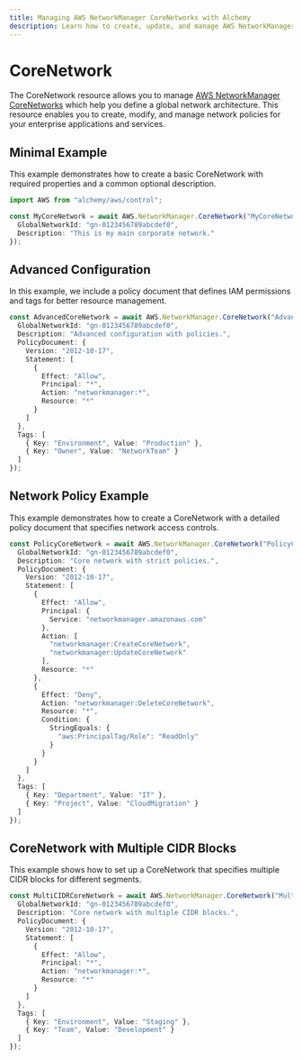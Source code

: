 ```yaml
---
title: Managing AWS NetworkManager CoreNetworks with Alchemy
description: Learn how to create, update, and manage AWS NetworkManager CoreNetworks using Alchemy Cloud Control.
---
```


# CoreNetwork

The CoreNetwork resource allows you to manage [AWS NetworkManager CoreNetworks](https://docs.aws.amazon.com/networkmanager/latest/userguide/) which help you define a global network architecture. This resource enables you to create, modify, and manage network policies for your enterprise applications and services.

## Minimal Example

This example demonstrates how to create a basic CoreNetwork with required properties and a common optional description.

```ts
import AWS from "alchemy/aws/control";

const MyCoreNetwork = await AWS.NetworkManager.CoreNetwork("MyCoreNetwork", {
  GlobalNetworkId: "gn-0123456789abcdef0",
  Description: "This is my main corporate network."
});
```

## Advanced Configuration

In this example, we include a policy document that defines IAM permissions and tags for better resource management.

```ts
const AdvancedCoreNetwork = await AWS.NetworkManager.CoreNetwork("AdvancedCoreNetwork", {
  GlobalNetworkId: "gn-0123456789abcdef0",
  Description: "Advanced configuration with policies.",
  PolicyDocument: {
    Version: "2012-10-17",
    Statement: [
      {
        Effect: "Allow",
        Principal: "*",
        Action: "networkmanager:*",
        Resource: "*"
      }
    ]
  },
  Tags: [
    { Key: "Environment", Value: "Production" },
    { Key: "Owner", Value: "NetworkTeam" }
  ]
});
```

## Network Policy Example

This example demonstrates how to create a CoreNetwork with a detailed policy document that specifies network access controls.

```ts
const PolicyCoreNetwork = await AWS.NetworkManager.CoreNetwork("PolicyCoreNetwork", {
  GlobalNetworkId: "gn-0123456789abcdef0",
  Description: "Core network with strict policies.",
  PolicyDocument: {
    Version: "2012-10-17",
    Statement: [
      {
        Effect: "Allow",
        Principal: {
          Service: "networkmanager.amazonaws.com"
        },
        Action: [
          "networkmanager:CreateCoreNetwork",
          "networkmanager:UpdateCoreNetwork"
        ],
        Resource: "*"
      },
      {
        Effect: "Deny",
        Action: "networkmanager:DeleteCoreNetwork",
        Resource: "*",
        Condition: {
          StringEquals: {
            "aws:PrincipalTag/Role": "ReadOnly"
          }
        }
      }
    ]
  },
  Tags: [
    { Key: "Department", Value: "IT" },
    { Key: "Project", Value: "CloudMigration" }
  ]
});
```

## CoreNetwork with Multiple CIDR Blocks

This example shows how to set up a CoreNetwork that specifies multiple CIDR blocks for different segments.

```ts
const MultiCIDRCoreNetwork = await AWS.NetworkManager.CoreNetwork("MultiCIDRCoreNetwork", {
  GlobalNetworkId: "gn-0123456789abcdef0",
  Description: "Core network with multiple CIDR blocks.",
  PolicyDocument: {
    Version: "2012-10-17",
    Statement: [
      {
        Effect: "Allow",
        Principal: "*",
        Action: "networkmanager:*",
        Resource: "*"
      }
    ]
  },
  Tags: [
    { Key: "Environment", Value: "Staging" },
    { Key: "Team", Value: "Development" }
  ]
});
```